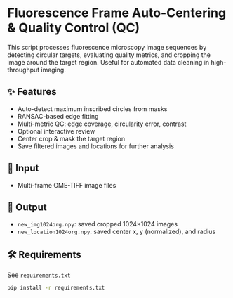 # Fluorescence Frame Auto-Centering & Quality Control (QC)

This script processes fluorescence microscopy image sequences by detecting circular targets, evaluating quality metrics, and cropping the image around the target region. Useful for automated data cleaning in high-throughput imaging.

## ✨ Features
- Auto-detect maximum inscribed circles from masks
- RANSAC-based edge fitting
- Multi-metric QC: edge coverage, circularity error, contrast
- Optional interactive review
- Center crop & mask the target region
- Save filtered images and locations for further analysis

## 📂 Input
- Multi-frame OME-TIFF image files

## 💾 Output
- `new_img1024org.npy`: saved cropped 1024×1024 images
- `new_location1024org.npy`: saved center x, y (normalized), and radius

## 🛠 Requirements
See [`requirements.txt`](./requirements.txt)

```bash
pip install -r requirements.txt
